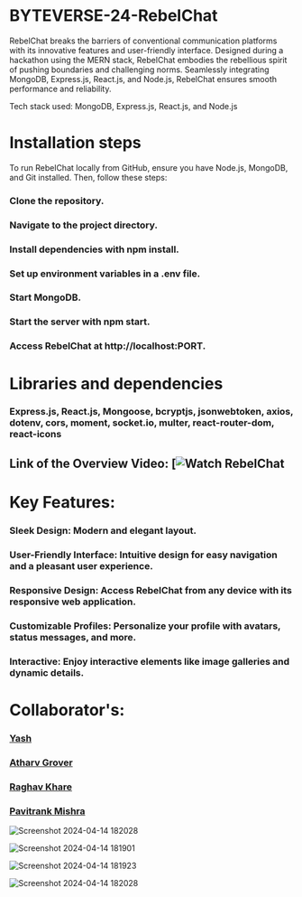# BYTEVERSE-24-RebelChat                                                   



RebelChat breaks the barriers of conventional communication platforms with its innovative features and user-friendly interface.
Designed during a hackathon using the MERN stack, RebelChat embodies the rebellious spirit of pushing boundaries and challenging norms.
Seamlessly integrating MongoDB, Express.js, React.js, and Node.js, RebelChat ensures smooth performance and reliability.

Tech stack used: MongoDB, Express.js, React.js, and Node.js

#  Installation steps
To run RebelChat locally from GitHub, ensure you have Node.js, MongoDB, and Git installed. Then, follow these steps:

### Clone the repository.
### Navigate to the project directory.
### Install dependencies with npm install.
### Set up environment variables in a .env file.
### Start MongoDB.
### Start the server with npm start.
### Access RebelChat at http://localhost:PORT.

# Libraries and dependencies
### Express.js, React.js, Mongoose, bcryptjs, jsonwebtoken, axios, dotenv, cors, moment, socket.io, multer, react-router-dom, react-icons

## Link of the Overview Video: [![Watch RebelChat](https://www.youtube.com/watch?v=w7JC-2KX7Aw)

# Key Features:
### Sleek Design: Modern and elegant layout.
### User-Friendly Interface: Intuitive design for easy navigation and a pleasant user experience.
### Responsive Design: Access RebelChat from any device with its responsive web application.
### Customizable Profiles: Personalize your profile with avatars, status messages, and more.
### Interactive: Enjoy interactive elements like image galleries and dynamic details.

# Collaborator's:

### [Yash](https://github.com/Yash9891)
### [Atharv Grover](https://github.com/NoScopeJedi83)
### [Raghav Khare](https://github.com/raghavkhare96)
### [Pavitrank Mishra](https://github.com/PavitrankMishra)


![Screenshot 2024-04-14 182028](https://github.com/Yash9891/BYTEVERSE-24-RebelChat/assets/122812129/7fdcd2ba-f1aa-43b3-b7df-4fd7b8b35531)

![Screenshot 2024-04-14 181901](https://github.com/Yash9891/BYTEVERSE-24-RebelChat/assets/122812129/15a500c1-4a96-4b16-bf47-d101e8abaa69)

![Screenshot 2024-04-14 181923](https://github.com/Yash9891/BYTEVERSE-24-RebelChat/assets/122812129/d176d907-1409-4a90-abe8-9f1ce725f7fb)

![Screenshot 2024-04-14 182028](https://github.com/Yash9891/BYTEVERSE-24-RebelChat/assets/122812129/a75c27c5-6cea-4ea8-a107-bafc0c0879f4)
